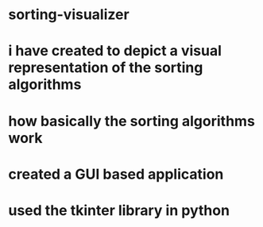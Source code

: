 # sorting-visualizer
# i have created to depict a visual representation of the sorting algorithms
# how basically the sorting algorithms work
# created a GUI based application
# used the tkinter library in python

